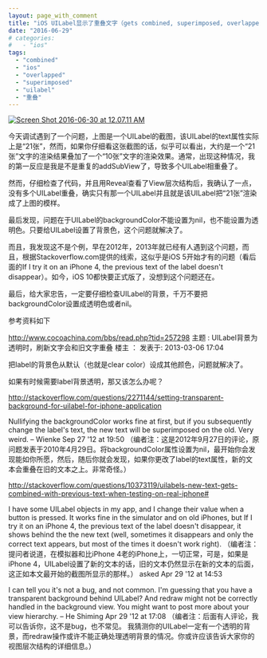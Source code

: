 ```yaml
---
layout: page_with_comment
title: "iOS UILabel显示了重叠文字（gets combined, superimposed, overlapped）"
date: "2016-06-29"
# categories: 
#   - "ios"
tags: 
  - "combined"
  - "ios"
  - "overlapped"
  - "superimposed"
  - "uilabel"
  - "重叠"
---
```


[![Screen Shot 2016-06-30 at 12.07.11 AM](/images/Screen-Shot-2016-06-30-at-12.07.11-AM.png)](/images/Screen-Shot-2016-06-30-at-12.07.11-AM.png)

今天调试遇到了一个问题，上图是一个UILabel的截图，该UILabel的text属性实际上是“21张”，然而，如果你仔细看这张截图的话，似乎可以看出，大约是一个“21张”文字的渲染结果叠加了一个“10张”文字的渲染效果。通常，出现这种情况，我的第一反应是我是不是重复的addSubView了，导致多个UILabel相重叠了。

然而，仔细检查了代码，并且用Reveal查看了View层次结构后，我确认了一点，没有多个UILabel重叠，确实只有那一个UILabel并且就是该UILabel把“21张”渲染成了上图的模样。

最后发现，问题在于UILabel的backgroundColor不能设置为nil，也不能设置为透明色。只要给UILabel设置了背景色，这个问题就解决了。

而且，我发现这不是个例，早在2012年，2013年就已经有人遇到这个问题，而且，根据Stackoverflow.com提供的线索，这似乎是iOS 5开始才有的问题（看后面的If I try it on an iPhone 4, the previous text of the label doesn't disappear）。如今，iOS 10都快要正式版了，没想到这个问题还在。

最后，给大家忠告，一定要仔细检查UILabel的背景，千万不要把backgroundColor设置成透明色或者nil。

参考资料如下

http://www.cocoachina.com/bbs/read.php?tid=257298 主题 : UILabel背景为透明时，刷新文字会和旧文字重叠 楼主 ： 发表于: 2013-03-06 17:04

把label的背景色从默认（也就是clear color）设成其他颜色，问题就解决了。

如果有时候需要label背景透明，那又该怎么办呢？

http://stackoverflow.com/questions/2271144/setting-transparent-background-for-uilabel-for-iphone-application

Nullifying the backgroundColor works fine at first, but if you subsequently change the label's text, the new text will be superimposed on the old. Very weird. – Wienke Sep 27 '12 at 19:50 （编者注：这是2012年9月27日的评论，原问题发表于2010年4月29日。将backgroundColor属性设置为nil，最开始你会发现能如你所愿，然后，随后你就会发现，如果你更改了label的text属性，新的文本会重叠在旧的文本之上。非常奇怪。）

http://stackoverflow.com/questions/10373119/uilabels-new-text-gets-combined-with-previous-text-when-testing-on-real-iphone#

I have some UILabel objects in my app, and I change their value when a button is pressed. It works fine in the simulator and on old iPhones, but If I try it on an iPhone 4, the previous text of the label doesn't disappear, it shows behind the the new text (well, sometimes it disappears and only the correct text appears, but most of the times it doesn't work right). （编者注：提问者说道，在模拟器和比iPhone 4老的iPhone上，一切正常，可是，如果是iPhone 4，UILabel设置了新的文本的话，旧的文本仍然显示在新的文本的后面，这正如本文最开始的截图所显示的那样。） asked Apr 29 '12 at 14:53

I can tell you it's not a bug, and not common. I'm guessing that you have a transparent background behind UILabel? And redraw might not be correctly handled in the background view. You might want to post more about your view hierarchy. – He Shiming Apr 29 '12 at 17:08 （编者注：后面有人评论，我可以告诉你，这不是bug，也不常见。 我猜测你的UILabel一定有一个透明的背景，而redraw操作或许不能正确处理透明背景的情况。你或许应该告诉大家你的视图层次结构的详细信息。）
